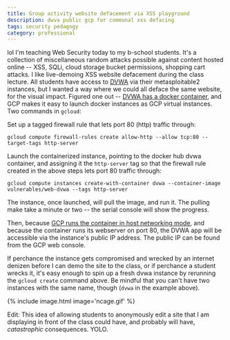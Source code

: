 ```yaml
---
title: Group activity website defacement via XSS playground
description: dwva public gcp for communal xss defacing
tags: security pedagogy
category: professional
---
```


lol I'm teaching Web Security today to my b-school students. It's a collection of miscellaneous random attacks possible against content hosted online -- XSS, SQLi, cloud storage bucket permissions, shopping cart attacks. I like live-demoing XSS website defacement during the class lecture. All students have access to [DVWA](http://www.dvwa.co.uk/) via their metasploitable2 instances, but I wanted a way where we could all deface the same website, for the visual impact. Figured one out -- [DVWA has a docker container](https://hub.docker.com/r/vulnerables/web-dvwa), and GCP makes it easy to launch docker instances as GCP virtual instances. Two commands in `gcloud`:

Set up a tagged firewall rule that lets port 80 (http) traffic through:

    gcloud compute firewall-rules create allow-http --allow tcp:80 --target-tags http-server

Launch the containerized instance, pointing to the docker hub dvwa container, and assigning it the `http-server` tag so that the firewall rule created in the above steps lets port 80 traffic through:

    gcloud compute instances create-with-container dvwa --container-image vulnerables/web-dvwa --tags http-server

The instance, once launched, will pull the image, and run it. The pulling make take a minute or two -- the serial console will show the progress.

Then, because [GCP runs the container in host networking mode](https://cloud.google.com/compute/docs/containers/configuring-options-to-run-containers), and because the container runs its webserver on port 80, the DVWA app will be accessible via the instance's public IP address. The public IP can be found from the GCP web console.

If perchance the instance gets compromised and wrecked by an internet denizen before I can demo the site to the class, or if perchance a student wrecks it, it's easy enough to spin up a fresh dvwa instance by rerunning the `gcloud create` command above. Be mindful that you can't have two instances with the same name, though (`dvwa` in the example above).

{% include image.html image='ncage.gif' %}

Edit: This idea of allowing students to anonymously edit a site that I am displaying in front of the class could have, and probably will have, _catastrophic_ consequences. YOLO.
